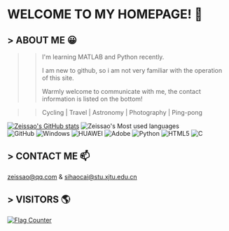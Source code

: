 # WELCOME TO MY HOMEPAGE! 👋 
## > ABOUT ME 😀
>> I'm learning MATLAB and Python recently.
>> 
>> I am new to github, so i am not very familiar with the operation of this site. 
>> 
>> Warmly welcome to communicate with me, the contact information is listed on the bottom!         
  
>> Cycling  |  Travel  |  Astronomy  |  Photography  |  Ping-pong    

[![Zeissao's GitHub stats](https://github-readme-stats.vercel.app/api?username=zeissao&show_icons=true&bg_color=0,E66346,904E95&title_color=FFFFFF&text_color=FFFFFF&icon_color=FFFFFF&hide_border=true)](https://github.com/zeissao/github-readme-stats)
![Zeissao's Most used languages](https://github-readme-stats.vercel.app/api/top-langs/?username=zeissao&langs_count=10&layout=compact)   
![GitHub](https://img.shields.io/badge/GitHub-black?logo=github) ![Windows](https://img.shields.io/badge/Windows-blue?logo=Windows) ![HUAWEI](https://img.shields.io/badge/HUAWEI-FF0000?logo=HUAWEI) ![Adobe](https://img.shields.io/badge/Adobe-purple?logo=Adobe) ![Python](https://img.shields.io/badge/Python-green?logo=Python) ![HTML5](https://img.shields.io/badge/-HTML5-DC143C?style=flat&logo=html5&logoColor=white) ![C](https://img.shields.io/badge/-C%20&%20C++-659ad2?style=flat&logo=c%2B%2B&logoColor=ffffff")
## > CONTACT ME 📫
zeissao@qq.com & sihaocai@stu.xjtu.edu.cn
## > VISITORS 🌎
<a href="https://info.flagcounter.com/Rybv"><img src="https://s04.flagcounter.com/map/Rybv/size_l/txt_000000/border_CCCCCC/pageviews_1/viewers_0/flags_0/" alt="Flag Counter" border="0"></a>
